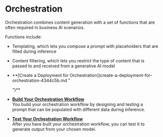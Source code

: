 <!-- loiocdd4847a8ec74b10b980c87843d80027 -->

# Orchestration

Orchestration combines content generation with a set of functions that are often required in business AI scenarios.

Functions include:

-   Templating, which lets you compose a prompt with placeholders that are filled during inference

-   Content filtering, which lets you restrict the type of content that is passed to and received from a generative AI model

-   **[Create a Deployment for Orchestration](create-a-deployment-for-orchestration-4344c5b.md "
		
	")**  

-   **[Build Your Orchestration Workflow](build-your-orchestration-workflow-b7dc8b4.md "You build your orchestration workflow by designing and testing a prompt that can be
		populated with different data during inference.")**  
You build your orchestration workflow by designing and testing a prompt that can be populated with different data during inference.
-   **[Test Your Orchestration Workflow](test-your-orchestration-workflow-5b0183d.md "After you have built your orchestration workflow, you can test it to generate output
		from your chosen model.")**  
After you have built your orchestration workflow, you can test it to generate output from your chosen model.

